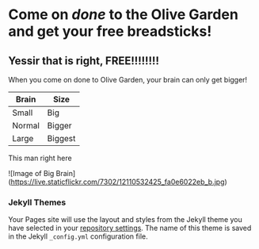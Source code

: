 # Come on *done* to the Olive Garden and get your free breadsticks!

## Yessir that is right, FREE!!!!!!!!
When you come on done to Olive Garden, your brain can only get bigger!

Brain | Size
------|-------
Small | Big
Normal| Bigger
Large | Biggest

This man right here

![Image of Big Brain]
(https://live.staticflickr.com/7302/12110532425_fa0e6022eb_b.jpg)












### Jekyll Themes

Your Pages site will use the layout and styles from the Jekyll theme you have selected in your [repository settings](https://github.com/EnricoNuttoliv/EnricoNuttoliv.github.io/settings). The name of this theme is saved in the Jekyll `_config.yml` configuration file.
